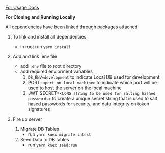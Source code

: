 [For Usage Docs](http://simpsonsaysapidocs.surge.sh/)

**For Cloning and Running Locally**

All dependencies have been linked through packages attached
1. To link and install all dependencies
    * in root run `yarn install`
    
1. Add and link .env file
    * add `.env` file to root directory
    * add required enviorment variables
        1. `DB_ENV=development` to indicate Local DB used for development
        1. PORT=`<port on local machine>` to indicate which port will be used to host the server on the local machine
        1. JWT_SECRET=`<LONG string to be used for salting hashed passwords>` to create a unique secret string that is used to salt hased passwords for security, and data integrity on token signatures

1. Fire up server
    1. Migrate DB Tables
        * run `yarn knex migrate:latest`
    1. Seed Data to DB tables
        * run `yarn knex seed:run`
    